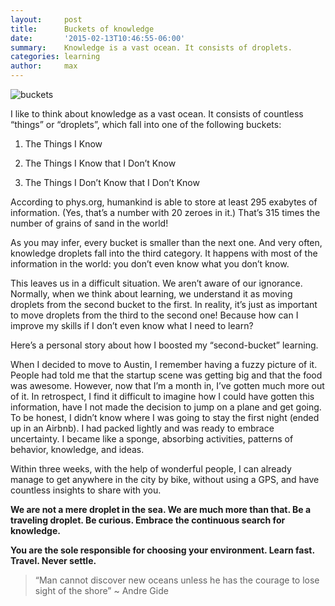 ```yaml
---
layout:     post
title:      Buckets of knowledge
date:       '2015-02-13T10:46:55-06:00'
summary:    Knowledge is a vast ocean. It consists of droplets.
categories: learning
author:     max
---
```

![buckets](http://33.media.tumblr.com/4fae38bfa8cf2d529e9979f35e746905/tumblr_inline_njpvlboe051sa3u4l.jpg)

I like to think about knowledge as a vast ocean. It consists of countless “things” or “droplets”, which fall into one of the following buckets:

1. The Things I Know

1. The Things I Know that I Don’t Know

1. The Things I Don’t Know that I Don’t Know

According to phys.org, humankind is able to store at least 295 exabytes of information. (Yes, that’s a number with 20 zeroes in it.) That’s 315 times the number of grains of sand in the world!

As you may infer, every bucket is smaller than the next one. And very often, knowledge droplets fall into the third category. It happens with most of the information in the world: you don’t even know what you don’t know.

This leaves us in a difficult situation. We aren’t aware of our ignorance. Normally, when we think about learning, we understand it as moving droplets from the second bucket to the first. In reality, it’s just as important to move droplets from the third to the second one! Because how can I improve my skills if I don’t even know what I need to learn?

Here’s a personal story about how I boosted my “second-bucket” learning.

When I decided to move to Austin, I remember having a fuzzy picture of it. People had told me that the startup scene was getting big and that the food was awesome. However, now that I’m a month in, I’ve gotten much more out of it. In retrospect, I find it difficult to imagine how I could have gotten this information, have I not made the decision to jump on a plane and get going. To be honest, I didn’t know where I was going to stay the first night (ended up in an Airbnb). I had packed lightly and was ready to embrace uncertainty. I became like a sponge, absorbing activities, patterns of behavior, knowledge, and ideas. 

Within three weeks, with the help of wonderful people, I can already manage to get anywhere in the city by bike, without using a GPS, and have countless insights to share with you. 

**We are not a mere droplet in the sea. We are much more than that. Be a traveling droplet. Be curious. Embrace the continuous search for knowledge.** 

**You are the sole responsible for choosing your environment. Learn fast. Travel. Never settle.**

> “Man cannot discover new oceans unless he has the courage to lose sight of the shore” ~ Andre Gide

